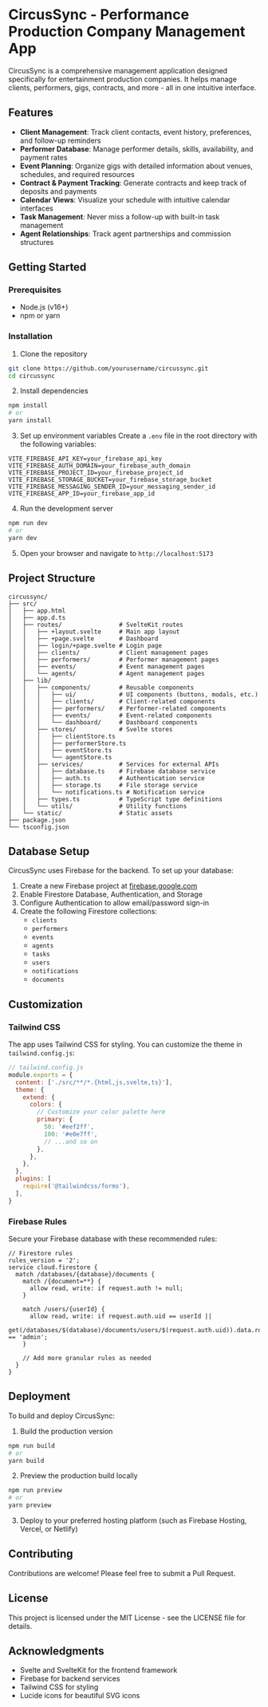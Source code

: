 # CircusSync - Performance Production Company Management App

CircusSync is a comprehensive management application designed specifically for entertainment production companies. It helps manage clients, performers, gigs, contracts, and more - all in one intuitive interface.

## Features

- **Client Management**: Track client contacts, event history, preferences, and follow-up reminders
- **Performer Database**: Manage performer details, skills, availability, and payment rates
- **Event Planning**: Organize gigs with detailed information about venues, schedules, and required resources
- **Contract & Payment Tracking**: Generate contracts and keep track of deposits and payments
- **Calendar Views**: Visualize your schedule with intuitive calendar interfaces
- **Task Management**: Never miss a follow-up with built-in task management
- **Agent Relationships**: Track agent partnerships and commission structures

## Getting Started

### Prerequisites

- Node.js (v16+)
- npm or yarn

### Installation

1. Clone the repository
```bash
git clone https://github.com/yourusername/circussync.git
cd circussync
```

2. Install dependencies
```bash
npm install
# or
yarn install
```

3. Set up environment variables
Create a `.env` file in the root directory with the following variables:
```
VITE_FIREBASE_API_KEY=your_firebase_api_key
VITE_FIREBASE_AUTH_DOMAIN=your_firebase_auth_domain
VITE_FIREBASE_PROJECT_ID=your_firebase_project_id
VITE_FIREBASE_STORAGE_BUCKET=your_firebase_storage_bucket
VITE_FIREBASE_MESSAGING_SENDER_ID=your_messaging_sender_id
VITE_FIREBASE_APP_ID=your_firebase_app_id
```

4. Run the development server
```bash
npm run dev
# or
yarn dev
```

5. Open your browser and navigate to `http://localhost:5173`

## Project Structure

```
circussync/
├── src/
│   ├── app.html
│   ├── app.d.ts
│   ├── routes/                # SvelteKit routes
│   │   ├── +layout.svelte     # Main app layout
│   │   ├── +page.svelte       # Dashboard
│   │   ├── login/+page.svelte # Login page
│   │   ├── clients/           # Client management pages
│   │   ├── performers/        # Performer management pages
│   │   ├── events/            # Event management pages
│   │   └── agents/            # Agent management pages
│   ├── lib/
│   │   ├── components/        # Reusable components
│   │   │   ├── ui/            # UI components (buttons, modals, etc.)
│   │   │   ├── clients/       # Client-related components
│   │   │   ├── performers/    # Performer-related components
│   │   │   ├── events/        # Event-related components
│   │   │   └── dashboard/     # Dashboard components
│   │   ├── stores/            # Svelte stores
│   │   │   ├── clientStore.ts
│   │   │   ├── performerStore.ts
│   │   │   ├── eventStore.ts
│   │   │   └── agentStore.ts
│   │   ├── services/          # Services for external APIs
│   │   │   ├── database.ts    # Firebase database service
│   │   │   ├── auth.ts        # Authentication service
│   │   │   ├── storage.ts     # File storage service
│   │   │   └── notifications.ts # Notification service
│   │   ├── types.ts           # TypeScript type definitions
│   │   └── utils/             # Utility functions
│   └── static/                # Static assets
├── package.json
└── tsconfig.json
```

## Database Setup

CircusSync uses Firebase for the backend. To set up your database:

1. Create a new Firebase project at [firebase.google.com](https://firebase.google.com)
2. Enable Firestore Database, Authentication, and Storage
3. Configure Authentication to allow email/password sign-in
4. Create the following Firestore collections:
   - `clients`
   - `performers`
   - `events`
   - `agents`
   - `tasks`
   - `users`
   - `notifications`
   - `documents`

## Customization

### Tailwind CSS

The app uses Tailwind CSS for styling. You can customize the theme in `tailwind.config.js`:

```js
// tailwind.config.js
module.exports = {
  content: ['./src/**/*.{html,js,svelte,ts}'],
  theme: {
    extend: {
      colors: {
        // Customize your color palette here
        primary: {
          50: '#eef2ff',
          100: '#e0e7ff',
          // ...and so on
        },
      },
    },
  },
  plugins: [
    require('@tailwindcss/forms'),
  ],
}
```

### Firebase Rules

Secure your Firebase database with these recommended rules:

```
// Firestore rules
rules_version = '2';
service cloud.firestore {
  match /databases/{database}/documents {
    match /{document=**} {
      allow read, write: if request.auth != null;
    }
    
    match /users/{userId} {
      allow read, write: if request.auth.uid == userId || 
                           get(/databases/$(database)/documents/users/$(request.auth.uid)).data.role == 'admin';
    }
    
    // Add more granular rules as needed
  }
}
```

## Deployment

To build and deploy CircusSync:

1. Build the production version
```bash
npm run build
# or
yarn build
```

2. Preview the production build locally
```bash
npm run preview
# or
yarn preview
```

3. Deploy to your preferred hosting platform (such as Firebase Hosting, Vercel, or Netlify)

## Contributing

Contributions are welcome! Please feel free to submit a Pull Request.

## License

This project is licensed under the MIT License - see the LICENSE file for details.

## Acknowledgments

- Svelte and SvelteKit for the frontend framework
- Firebase for backend services
- Tailwind CSS for styling
- Lucide icons for beautiful SVG icons